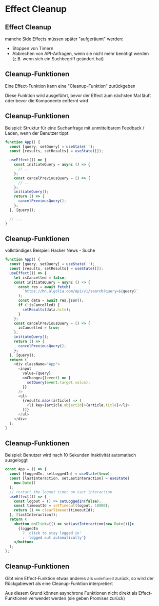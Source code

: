 # Effect Cleanup

## Effect Cleanup

manche Side Effects müssen später "aufgeräumt" werden:

- Stoppen von Timern
- Abbrechen von API-Anfragen, wenn sie nicht mehr benötigt werden (z.B. wenn sich ein Suchbegriff geändert hat)

## Cleanup-Funktionen

Eine Effect-Funktion kann eine "Cleanup-Funktion" zurückgeben

Diese Funktion wird ausgeführt, bevor der Effect zum nächsten Mal läuft oder bevor die Komponente entfernt wird

## Cleanup-Funktionen

Beispiel: Struktur für eine Suchanfrage mit unmittelbarem Feedback / Laden, wenn der Benutzer tippt:

```js
function App() {
  const [query, setQuery] = useState('');
  const [results, setResults] = useState([]);

  useEffect(() => {
    const initiateQuery = async () => {
      // ...
    };
    const cancelPreviousQuery = () => {
      // ...
    };
    initiateQuery();
    return () => {
      cancelPreviousQuery();
    };
  }, [query]);

  // ...
}
```

## Cleanup-Funktionen

vollständiges Beispiel: Hacker News - Suche

```js
function App() {
  const [query, setQuery] = useState('');
  const [results, setResults] = useState([]);
  useEffect(() => {
    let isCancelled = false;
    const initiateQuery = async () => {
      const res = await fetch(
        `https://hn.algolia.com/api/v1/search?query=${query}`
      );
      const data = await res.json();
      if (!isCancelled) {
        setResults(data.hits);
      }
    };
    const cancelPreviousQuery = () => {
      isCancelled = true;
    };
    initiateQuery();
    return () => {
      cancelPreviousQuery();
    };
  }, [query]);
  return (
    <div className="App">
      <input
        value={query}
        onChange={(event) => {
          setQuery(event.target.value);
        }}
      />
      <ul>
        {results.map((article) => (
          <li key={article.objectId}>{article.title}</li>
        ))}
      </ul>
    </div>
  );
}
```

## Cleanup-Funktionen

Beispiel: Benutzer wird nach 10 Sekunden Inaktivität automatisch ausgeloggt

```jsx
const App = () => {
  const [loggedIn, setLoggedIn] = useState(true);
  const [lastInteraction, setLastInteraction] = useState(
    new Date()
  );
  // restart the logout timer on user interaction
  useEffect(() => {
    const logout = () => setLoggedIn(false);
    const timeoutId = setTimeout(logout, 10000);
    return () => clearTimeout(timeoutId);
  }, [lastInteraction]);
  return (
    <button onClick={() => setLastInteraction(new Date())}>
      {loggedIn
        ? 'click to stay logged in'
        : 'logged out automatically'}
    </button>
  );
};
```

## Cleanup-Funktionen

Gibt eine Effect-Funktion etwas anderes als `undefined` zurück, so wird der Rückgabewert als eine Cleanup-Funktion interpretiert

Aus diesem Grund können asynchrone Funktionen nicht direkt als Effect-Funktionen verwendet werden (sie geben Promises zurück)
